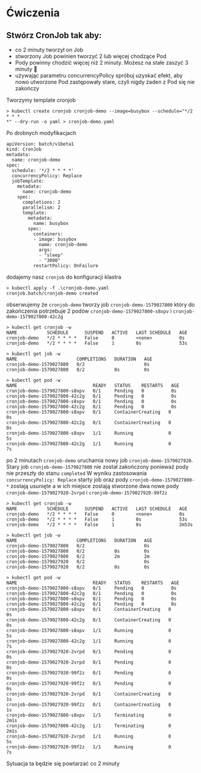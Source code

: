 # Ćwiczenia

## Stwórz CronJob tak aby:

- co 2 minuty tworzył on Job
- stworzony Job powinien tworzyć 2 lub więcej chodzące Pod
- Pody powinny chodzić więcej niż 2 minuty. Możesz na stałe zaszyć 3 minuty 🙂
- używając parametru concurrencyPolicy spróbuj uzyskać efekt, aby nowo utworzone Pod zastępowały stare, czyli nigdy żaden z Pod się nie zakończy

Tworzymy template cronjob
```
> kubectl create cronjob cronjob-demo --image=busybox --schedule="*/2 * * * 
*" --dry-run -o yaml > cronjob-demo.yaml
```

Po drobnych modyfikacjach
```
apiVersion: batch/v1beta1
kind: CronJob
metadata:
  name: cronjob-demo
spec:
  schedule: '*/2 * * * *'
  concurrencyPolicy: Replace
  jobTemplate:
    metadata:
      name: cronjob-demo
    spec:
      completions: 2
      parallelism: 2
      template:
        metadata:
          name: busybox
        spec:
          containers:
          - image: busybox
            name: cronjob-demo
            args: 
            - "sleep"
            - "3000"
          restartPolicy: OnFailure
```

dodajemy nasz `cronjob` do konfiguracji klastra
```
> kubectl apply -f .\cronjob-demo.yaml
cronjob.batch/cronjob-demo created
```

obserwujemy że `cronjob-demo` tworzy job `cronjob-demo-1579027800` który do zakończenia potrzebuje 2 podów
`cronjob-demo-1579027800-s8xpv` i `cronjob-demo-1579027800-42c2g`
```
> kubectl get cronjob -w
NAME           SCHEDULE      SUSPEND   ACTIVE   LAST SCHEDULE   AGE
cronjob-demo   */2 * * * *   False     0        <none>          0s
cronjob-demo   */2 * * * *   False     1        0s              53s

> kubectl get job -w
NAME                      COMPLETIONS   DURATION   AGE
cronjob-demo-1579027800   0/2                      0s
cronjob-demo-1579027800   0/2           0s         0s

> kubectl get pod -w
NAME                            READY   STATUS    RESTARTS   AGE
cronjob-demo-1579027800-s8xpv   0/1     Pending   0          0s
cronjob-demo-1579027800-42c2g   0/1     Pending   0          0s
cronjob-demo-1579027800-s8xpv   0/1     Pending   0          0s
cronjob-demo-1579027800-42c2g   0/1     Pending   0          0s
cronjob-demo-1579027800-s8xpv   0/1     ContainerCreating   0          0s
cronjob-demo-1579027800-42c2g   0/1     ContainerCreating   0          0s
cronjob-demo-1579027800-s8xpv   1/1     Running             0          5s
cronjob-demo-1579027800-42c2g   1/1     Running             0          7s
```

po 2 minutach `cronjob-demo` uruchamia nowy job `cronjob-demo-1579027920`.
Stary job `cronjob-demo-1579027800` nie został zakończony ponieważ pody nie przeszły do stanu `completed`
W wyniku zastosowania `concurrencyPolicy: Replace` starty job oraz pody `cronjob-demo-1579027800-*` zostają usunięte a w ich miejsce zostają stworzone dwa nowe pody `cronjob-demo-1579027920-2vrpd` i `cronjob-demo-1579027920-99f2z`
```
> kubectl get cronjob -w
NAME           SCHEDULE      SUSPEND   ACTIVE   LAST SCHEDULE   AGE
cronjob-demo   */2 * * * *   False     0        <none>          0s
cronjob-demo   */2 * * * *   False     1        0s              53s
cronjob-demo   */2 * * * *   False     1        0s              2m53s

> kubectl get job -w
NAME                      COMPLETIONS   DURATION   AGE
cronjob-demo-1579027800   0/2                      0s
cronjob-demo-1579027800   0/2           0s         0s
cronjob-demo-1579027800   0/2           2m         2m
cronjob-demo-1579027920   0/2                      0s
cronjob-demo-1579027920   0/2           0s         0s

> kubectl get pod -w
NAME                            READY   STATUS    RESTARTS   AGE
cronjob-demo-1579027800-s8xpv   0/1     Pending   0          0s
cronjob-demo-1579027800-42c2g   0/1     Pending   0          0s
cronjob-demo-1579027800-s8xpv   0/1     Pending   0          0s
cronjob-demo-1579027800-42c2g   0/1     Pending   0          0s
cronjob-demo-1579027800-s8xpv   0/1     ContainerCreating   0          0s
cronjob-demo-1579027800-42c2g   0/1     ContainerCreating   0          0s
cronjob-demo-1579027800-s8xpv   1/1     Running             0          5s
cronjob-demo-1579027800-42c2g   1/1     Running             0          7s
cronjob-demo-1579027920-2vrpd   0/1     Pending             0          0s
cronjob-demo-1579027920-2vrpd   0/1     Pending             0          0s
cronjob-demo-1579027920-99f2z   0/1     Pending             0          0s
cronjob-demo-1579027920-99f2z   0/1     Pending             0          0s
cronjob-demo-1579027920-2vrpd   0/1     ContainerCreating   0          1s
cronjob-demo-1579027920-99f2z   0/1     ContainerCreating   0          1s
cronjob-demo-1579027800-s8xpv   1/1     Terminating         0          2m1s
cronjob-demo-1579027800-42c2g   1/1     Terminating         0          2m1s
cronjob-demo-1579027920-2vrpd   1/1     Running             0          5s
cronjob-demo-1579027920-99f2z   1/1     Running             0          7s
```

Sytuacja ta będzie się powtarzać co 2 minuty
